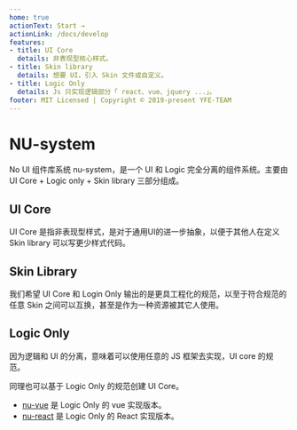 ```yaml
---
home: true
actionText: Start →
actionLink: /docs/develop
features:
- title: UI Core
  details: 非表现型核心样式。
- title: Skin library
  details: 想要 UI，引入 Skin 文件或自定义。
- title: Logic Only
  details: Js 只实现逻辑部分「 react、vue、jquery ...」。
footer: MIT Licensed | Copyright © 2019-present YFE-TEAM
---
```


# NU-system

No UI 组件库系统 nu-system，是一个 UI 和 Logic 完全分离的组件系统。主要由 UI Core + Logic only + Skin library 三部分组成。

## UI Core

UI Core 是指非表现型样式，是对于通用UI的进一步抽象，以便于其他人在定义 Skin library 可以写更少样式代码。

## Skin Library

我们希望 UI Core 和 Login Only 输出的是更具工程化的规范，以至于符合规范的任意 Skin 之间可以互换，甚至是作为一种资源被其它人使用。
   
## Logic Only
  
因为逻辑和 UI 的分离，意味着可以使用任意的 JS 框架去实现，UI core 的规范。

同理也可以基于 Logic Only 的规范创建 UI Core。

- [nu-vue](https://yued-fe.github.io/nu-vue/) 是 Logic Only 的 vue 实现版本。
- [nu-react](https://yued-fe.github.io/nu-react/) 是 Logic Only 的 React 实现版本。

